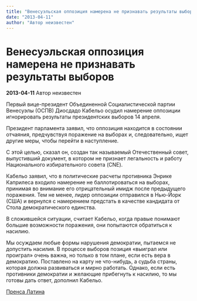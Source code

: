 ```yaml
---
title: "Венесуэльская оппозиция намерена не признавать результаты выборов"
date: "2013-04-11"
author: "Автор неизвестен"
---
```


# Венесуэльская оппозиция намерена не признавать результаты выборов

**2013-04-11** Автор неизвестен

Первый вице-президент Объединенной Социалистической партии Венесуэлы (ОСПВ) Диосдадо Кабельо осудил намерение оппозиции игнорировать результаты президентских выборов 14 апреля.

Президент парламента заявил, что оппозиция находится в состоянии отчаяния, предчувствуя поражение на выборах и, следовательно, ищет другие меры, чтобы перейти в наступление.

С этой целью, сказал он, создан так называемый Отечественный совет, выпустивший документ, в котором не признает легальность и работу Национального избирательного совета (CNE).

Кабельо заявил, что в политические расчеты противника Энрике Каприлеса входило намерение не баллотироваться на выборах, принимая во внимание его отрицательный имидж после предыдущего поражения. Тем не менее, лидер оппозиции отправился в Нью-Йорк (США) и вернулся с намерением предстать в качестве кандидата от Стола демократического единства.

В сложившейся ситуации, считает Кабельо, когда правые понимают большие возможности поражения, они попытаются обратиться к насилию.

Мы осуждаем любые формы нарушения демократии, пытаемся не допустить насилия. В процессе выборов позиция «выиграл или проиграл» очень важна, но только в том плане, если есть вера в демократию. Поставлено на карту не что-нибудь, а судьба страны, которая должна развиваться и мирно работать. Однако, если есть противники демократии и желающие прибегнуть к насилию, то мы готовы дать ответ, дополнил Кабельо.

[Пренса Латина](http://www.prensalatina.ru/index.php/11-portada-principal/26531-2013-04-10-17-08-43?opcion=pl-ver-noticia)